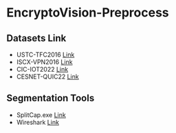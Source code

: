 # EncryptoVision-Preprocess

## Datasets Link

- USTC-TFC2016 [Link](https://github.com/davidyslu/USTC-TFC2016)
- ISCX-VPN2016 [Link](https://www.unb.ca/cic/datasets/vpn.html)
- CIC-IOT2022 [Link](https://www.unb.ca/cic/datasets/iotdataset-2022.html)
- CESNET-QUIC22 [Link](https://zenodo.org/records/10728760)

## Segmentation Tools

- SplitCap.exe [Link](https://www.netresec.com/?page=SplitCap)
- Wireshark [Link](https://www.wireshark.org/download.html)



